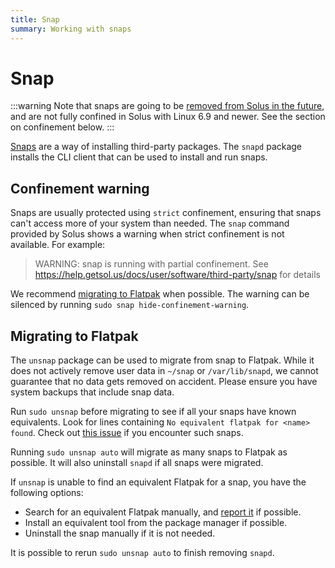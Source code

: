 ```yaml
---
title: Snap
summary: Working with snaps
---
```


# Snap

:::warning
Note that snaps are going to be [removed from Solus in the future][2],
and are not fully confined in Solus with Linux 6.9 and newer.
See the section on confinement below.
:::

[Snaps][1] are a way of installing third-party packages.
The `snapd` package installs the CLI client that can be used to install and run snaps.

## Confinement warning

Snaps are usually protected using `strict` confinement,
ensuring that snaps can't access more of your system than needed.
The `snap` command provided by Solus shows a warning when strict confinement is not available.
For example:

> WARNING: snap is running with partial confinement. See https://help.getsol.us/docs/user/software/third-party/snap for details

We recommend [migrating to Flatpak](#migrating-to-flatpak) when possible.
The warning can be silenced by running `sudo snap hide-confinement-warning`.

## Migrating to Flatpak

The `unsnap` package can be used to migrate from snap to Flatpak.
While it does not actively remove user data in `~/snap` or `/var/lib/snapd`,
we cannot guarantee that no data gets removed on accident.
Please ensure you have system backups that include snap data.

Run `sudo unsnap` before migrating to see if all your snaps have known equivalents.
Look for lines containing `No equivalent flatpak for <name> found`.
Check out [this issue][3] if you encounter such snaps.

Running `sudo unsnap auto` will migrate as many snaps to Flatpak as possible.
It will also uninstall `snapd` if all snaps were migrated.

If `unsnap` is unable to find an equivalent Flatpak for a snap, you have the following options:

- Search for an equivalent Flatpak manually, and [report it][3] if possible.
- Install an equivalent tool from the package manager if possible.
- Uninstall the snap manually if it is not needed.

It is possible to rerun `sudo unsnap auto` to finish removing `snapd`.

[1]: https://snapcraft.io/
[2]: https://github.com/getsolus/packages/issues/325
[3]: https://github.com/getsolus/packages/issues/3282
